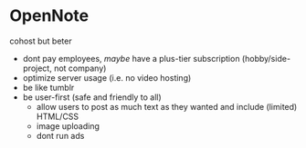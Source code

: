# OpenNote
cohost but beter

- dont pay employees, *maybe* have a plus-tier subscription (hobby/side-project, not company)
- optimize server usage (i.e. no video hosting)
- be like tumblr
- be user-first (safe and friendly to all)
  - allow users to post as much text as they wanted and include (limited) HTML/CSS
  - image uploading
  - dont run ads
